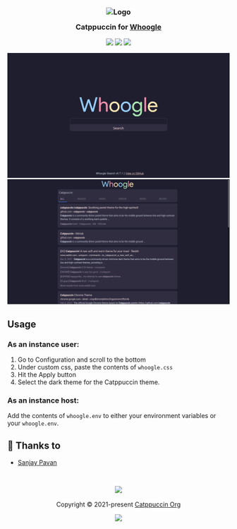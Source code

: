 <h3 align="center">
	<img src="https://raw.githubusercontent.com/catppuccin/catppuccin/main/assets/logos/exports/1544x1544_circle.png" width="100" alt="Logo"/><br/>
	<img src="https://raw.githubusercontent.com/catppuccin/catppuccin/main/assets/misc/transparent.png" height="30" width="0px"/>
	Catppuccin for <a href="https://github.com/benbusby/whoogle-search">Whoogle</a>
	<img src="https://raw.githubusercontent.com/catppuccin/catppuccin/main/assets/misc/transparent.png" height="30" width="0px"/>
</h3>

<p align="center">
    <a href="https://github.com/catppuccin/whoogle/stargazers"><img src="https://img.shields.io/github/stars/catppuccin/whoogle?colorA=363a4f&colorB=b7bdf8&style=for-the-badge&logo=starship style=for-the-badge"></a>
    <a href="https://github.com/catppuccin/whoogle/issues"><img src="https://img.shields.io/github/issues/catppuccin/whoogle?colorA=363a4f&colorB=f5a97f&style=for-the-badge"></a>
    <a href="https://github.com/catppuccin/whoogle/contributors"><img src="https://img.shields.io/github/contributors/catppuccin/whoogle?colorA=363a4f&colorB=a6da95&style=for-the-badge"></a>
</p>

![Whoogle Theme Preview 1](assets/preview1.png)
![Whoogle Theme Preview 2](assets/preview2.png)

## Usage

### As an instance user:

1. Go to Configuration and scroll to the bottom
2. Under custom css, paste the contents of `whoogle.css`
3. Hit the Apply button
4. Select the dark theme for the Catppuccin theme.

### As an instance host:

Add the contents of `whoogle.env` to either your environment variables or your `whoogle.env`.

## 💝 Thanks to

- [Sanjay Pavan](https://github.com/WitherCubes)

&nbsp;

<p align="center"><img src="https://raw.githubusercontent.com/catppuccin/catppuccin/main/assets/footers/gray0_ctp_on_line.svg?sanitize=true" /></p>
<p align="center">Copyright &copy; 2021-present <a href="https://github.com/catppuccin" target="_blank">Catppuccin Org</a>
<p align="center"><a href="https://github.com/catppuccin/catppuccin/blob/main/LICENSE"><img src="https://img.shields.io/static/v1.svg?style=for-the-badge&label=License&message=MIT&logoColor=d9e0ee&colorA=302d41&colorB=b7bdf8"/></a></p>

